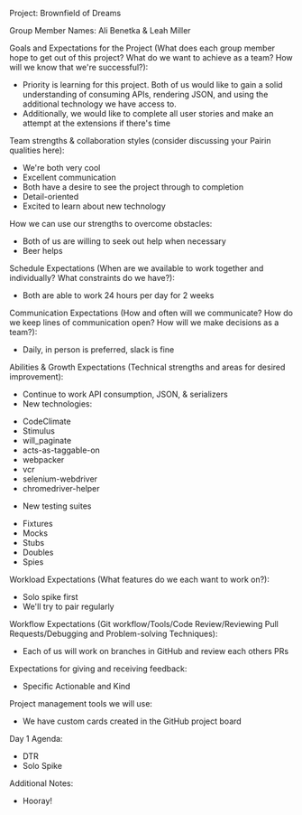 Project: Brownfield of Dreams

Group Member Names: Ali Benetka & Leah Miller

Goals and Expectations for the Project (What does each group member hope to get out of this project? What do we want to achieve as a team? How will we know that we're successful?):
- Priority is learning for this project.  Both of us would like to gain a solid understanding of consuming APIs, rendering JSON, and using the additional technology we have access to.
- Additionally, we would like to complete all user stories and make an attempt at the extensions if there's time

Team strengths & collaboration styles (consider discussing your Pairin qualities here):
- We're both very cool
- Excellent communication
- Both have a desire to see the project through to completion
- Detail-oriented
- Excited to learn about new technology

How we can use our strengths to overcome obstacles:
- Both of us are willing to seek out help when necessary
- Beer helps

Schedule Expectations (When are we available to work together and individually? What constraints do we have?):
- Both are able to work 24 hours per day for 2 weeks

Communication Expectations (How and often will we communicate? How do we keep lines of communication open? How will we make decisions as a team?):
- Daily, in person is preferred, slack is fine

Abilities & Growth Expectations (Technical strengths and areas for desired improvement):
- Continue to work API consumption, JSON, & serializers
- New technologies:
* CodeClimate
* Stimulus
* will_paginate
* acts-as-taggable-on
* webpacker
* vcr
* selenium-webdriver
* chromedriver-helper
- New testing suites
* Fixtures
* Mocks
* Stubs
* Doubles
* Spies

Workload Expectations (What features do we each want to work on?):
- Solo spike first
- We'll try to pair regularly

Workflow Expectations (Git workflow/Tools/Code Review/Reviewing Pull Requests/Debugging and Problem-solving Techniques):
- Each of us will work on branches in GitHub and review each others PRs

Expectations for giving and receiving feedback:
- Specific Actionable and Kind

Project management tools we will use:
- We have custom cards created in the GitHub project board

Day 1 Agenda:
- DTR
- Solo Spike

Additional Notes:
- Hooray!
